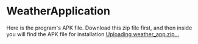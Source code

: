 # WeatherApplication


Here is the program's APK file. Download this zip file first, and then inside you will find the APK file for installation
[Uploading weather_app.zip…]()
